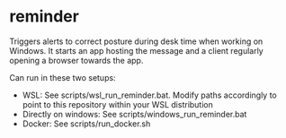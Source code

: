 # reminder
Triggers alerts to correct posture during desk time when working on Windows. It starts an app hosting the message and a client regularly opening a browser towards the app. 

Can run in these two setups:
- WSL: See scripts/wsl_run_reminder.bat. Modify paths accordingly to point to this repository within your WSL distribution
- Directly on windows: See scripts/windows_run_reminder.bat
- Docker: See scripts/run_docker.sh




